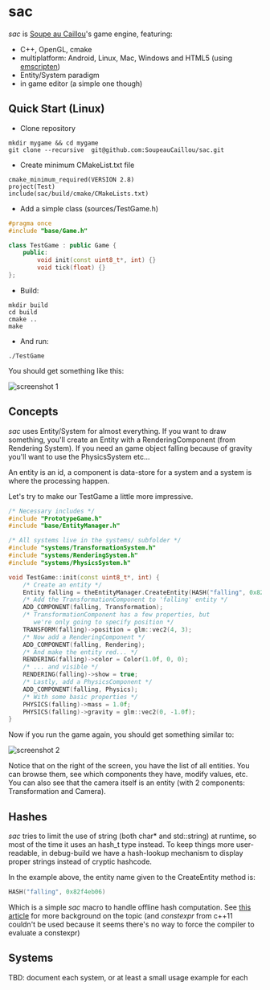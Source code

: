 sac
===

*sac* is [Soupe au Caillou](http://soupeaucaillou)'s game engine, featuring:
* C++, OpenGL, cmake
* multiplatform: Android, Linux, Mac, Windows and HTML5 (using [emscripten](http://emscripten.org/))
* Entity/System paradigm
* in game editor (a simple one though)

Quick Start (Linux)
-------------------

* Clone repository

```
mkdir mygame && cd mygame
git clone --recursive  git@github.com:SoupeauCaillou/sac.git
```

* Create minimum CMakeList.txt file
```
cmake_minimum_required(VERSION 2.8)
project(Test)
include(sac/build/cmake/CMakeLists.txt)
```

* Add a simple class (sources/TestGame.h)
```C++
#pragma once
#include "base/Game.h"

class TestGame : public Game {
    public:
        void init(const uint8_t*, int) {}
        void tick(float) {}
};
```

* Build:
```
mkdir build
cd build
cmake ..
make
```

* And run:
```
./TestGame
```

You should get something like this:

![screenshot 1](http://soupeaucaillou.com/screenshots/screenshot_proto1.jpg)

Concepts
--------
*sac* uses Entity/System for almost everything. If you want to draw something, you'll create an Entity with a RenderingComponent (from Rendering System). If you need an game object falling because of gravity you'll want to use the PhysicsSystem etc...

An entity is an id, a component is data-store for a system and a system is where the processing happen.

Let's try to make our TestGame a little more impressive.

```C++
/* Necessary includes */
#include "PrototypeGame.h"
#include "base/EntityManager.h"

/* All systems live in the systems/ subfolder */
#include "systems/TransformationSystem.h"
#include "systems/RenderingSystem.h"
#include "systems/PhysicsSystem.h"

void TestGame::init(const uint8_t*, int) {
    /* Create an entity */
    Entity falling = theEntityManager.CreateEntity(HASH("falling", 0x82f4eb06));
    /* Add the TransformationComponent to 'falling' entity */
    ADD_COMPONENT(falling, Transformation);
    /* TransformationComponent has a few properties, but
       we're only going to specify position */
    TRANSFORM(falling)->position = glm::vec2(4, 3);
    /* Now add a RenderingComponent */
    ADD_COMPONENT(falling, Rendering);
    /* And make the entity red... */
    RENDERING(falling)->color = Color(1.0f, 0, 0);
    /* ... and visible */
    RENDERING(falling)->show = true;
    /* Lastly, add a PhysicsComponent */
    ADD_COMPONENT(falling, Physics);
    /* With some basic properties */
    PHYSICS(falling)->mass = 1.0f;
    PHYSICS(falling)->gravity = glm::vec2(0, -1.0f);
}
```

Now if you run the game again, you should get something similar to:

![screenshot 2](http://soupeaucaillou.com/screenshots/screenshot_proto2.jpg)

Notice that on the right of the screen, you have the list of all entities. You can browse them, see which components they have, modify values, etc. You can also see that the camera itself is an entity (with 2 components: Transformation and Camera).

Hashes
------
*sac* tries to limit the use of string (both char* and std::string) at runtime, so most of the time it uses an hash_t type instead. To keep things more user-readable, in debug-build we have a hash-lookup mechanism to display proper strings instead of cryptic hashcode.

In the example above, the entity name given to the CreateEntity method is:
```C++
HASH("falling", 0x82f4eb06)
```
Which is a simple *sac* macro to handle offline hash computation. See [this article](http://bitsquid.blogspot.fr/2010/10/static-hash-values.html) for more background on the topic (and *constexpr* from c++11 couldn't be used because it seems there's no way to force the compiler to evaluate a constexpr)

Systems
-------
TBD: document each system, or at least a small usage example for each

